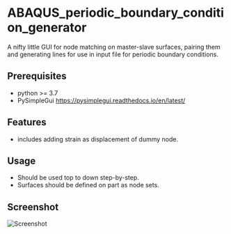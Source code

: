 # ABAQUS_periodic_boundary_condition_generator
A nifty little GUI for node matching on master-slave surfaces, pairing them and generating lines for use in input file for periodic boundary conditions.

## Prerequisites

* python >= 3.7
* PySimpleGui <https://pysimplegui.readthedocs.io/en/latest/>

## Features
* includes adding strain as displacement of dummy node.

## Usage
* Should be used top to down step-by-step.
* Surfaces should be defined on part as node sets.

## Screenshot

![Screenshot](https://github.com/saiwal/ABAQUS_periodic_boundary_condition_generator/blob/dd20b470a6b5c788aa1ff5d00534dc5cb621c141/screenshot.png)
